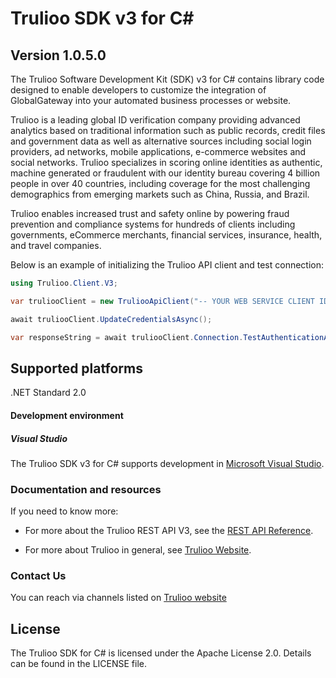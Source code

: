 # Trulioo SDK v3 for C# #

## Version 1.0.5.0

The Trulioo Software Development Kit (SDK) v3 for C# contains library code designed to enable developers to customize the integration of GlobalGateway into your automated business processes or website.

Trulioo is a leading global ID verification company providing advanced analytics based on traditional information such as public records, credit files and government data as well as alternative sources including social login providers, ad networks, mobile applications, e-commerce websites and social networks. Trulioo specializes in scoring online identities as authentic, machine generated or fraudulent with our identity bureau covering 4 billion people in over 40 countries, including coverage for the most challenging demographics from emerging markets such as China, Russia, and Brazil.

Trulioo enables increased trust and safety online by powering fraud prevention and compliance systems for hundreds of clients including governments, eCommerce merchants, financial services, insurance, health, and travel companies.

Below is an example of initializing the Trulioo API client and test connection:

```csharp
using Trulioo.Client.V3;

var truliooClient = new TruliooApiClient("-- YOUR WEB SERVICE CLIENT ID --", "-- YOUR WEB SERVICE CLIENT SECRET --");

await truliooClient.UpdateCredentialsAsync();

var responseString = await truliooClient.Connection.TestAuthenticationAsync();

```

## Supported platforms
.NET Standard 2.0 

#### Development environment

##### Visual Studio
The Trulioo SDK v3 for C# supports development in [Microsoft Visual Studio](https://visualstudio.microsoft.com/).

### Documentation and resources

If you need to know more:

* For more about the Trulioo REST API V3, see the [REST API Reference](https://api.globaldatacompany.com/).

* For more about Trulioo in general, see [Trulioo Website](https://www.trulioo.com/).

### Contact Us

You can reach via channels listed on [Trulioo website](https://www.trulioo.com/company/contact-us/)

## License

The Trulioo SDK for C# is licensed under the Apache License 2.0. Details can be found in the LICENSE file.